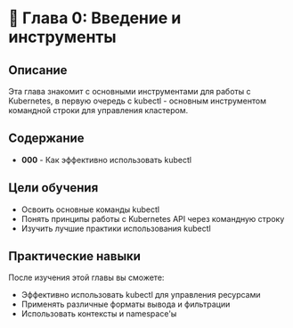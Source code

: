# 🎯 Глава 0: Введение и инструменты

## Описание
Эта глава знакомит с основными инструментами для работы с Kubernetes, в первую очередь с kubectl - основным инструментом командной строки для управления кластером.

## Содержание
- **000** - Как эффективно использовать kubectl

## Цели обучения
- Освоить основные команды kubectl
- Понять принципы работы с Kubernetes API через командную строку
- Изучить лучшие практики использования kubectl

## Практические навыки
После изучения этой главы вы сможете:
- Эффективно использовать kubectl для управления ресурсами
- Применять различные форматы вывода и фильтрации
- Использовать контексты и namespace'ы
